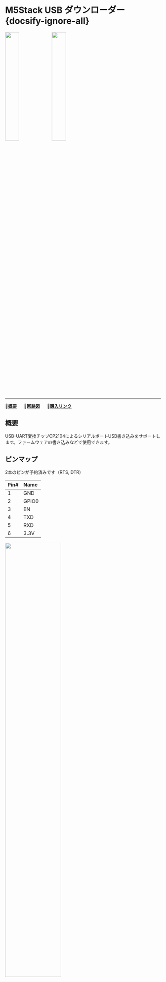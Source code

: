 # M5Stack USB ダウンローダー {docsify-ignore-all}

<img src="assets/img/product_pics/tool/usb_downloader_01.png" width="30%" height="30%"><img src="assets/img/product_pics/tool/usb_downloader_02.png" width="30%" height="30%">

***

:memo:**[概要](#概要)**&nbsp;&nbsp;&nbsp;&nbsp;&nbsp;&nbsp;:electric_plug:**[回路図](#回路図)**&nbsp;&nbsp;&nbsp;&nbsp;&nbsp;&nbsp;🛒**[購入リンク](https://www.aliexpress.com/item/M5Stack-USB-TTL-UART-Serial-Adapter-Micro-controller-6PIN-Auto-Downloader-Type-C-USB/32874729163.html)**

## 概要

USB-UART変換チップCP2104によるシリアルポートUSB書き込みをサポートします。ファームウェアの書き込みなどで使用できます。

## ピンマップ

2本のピンが予約済みです（RTS, DTR）

| Pin# | Name  |
|:-----|:------|
| 1    | GND   |
| 2    | GPIO0 |
| 3    | EN    |
| 4    | TXD   |
| 5    | RXD   |
| 6    | 3.3V  |

<img src="assets/img/product_pics/tool/usb_downloader_03.png"  width="60%" height="60%">

**使用例：**

<img src="assets/img/product_pics/tool/usb_downloader_04.png">

## パッケージ内容

- 1x M5Stack USB Downloader

## 関連リンク

- [ユーザーズガイド](https://github.com/watson8544/M5Stack-UserGuide/blob/master/TOOLS_DOCS/M5Stack-USB-Downloader-UserGuide.md)

## 回路図

<img src="assets/img/product_pics/tool/usb_downloader_sch.png">